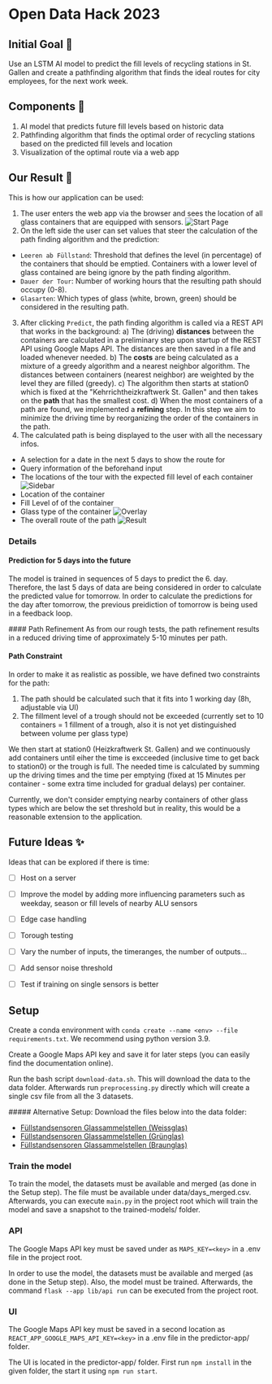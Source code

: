 # Open Data Hack 2023

## Initial Goal 🎯
Use an LSTM AI model to predict the fill levels of recycling stations in St. Gallen
and create a pathfinding algorithm that finds the ideal routes for city employees, for the next work week.

## Components 🧩
1) AI model that predicts future fill levels based on historic data
2) Pathfinding algorithm that finds the optimal order of recycling stations based on the predicted fill levels and location
3) Visualization of the optimal route via a web app

## Our Result 🤗
This is how our application can be used:
1. The user enters the web app via the browser and sees the location of all glass containers that are equipped with sensors.
![Start Page](./assets/start-page.png)
2. On the left side the user can set values that steer the calculation of the path finding algorithm and the prediction:
- `Leeren ab Füllstand`: Threshold that defines the level (in percentage) of the containers that should be emptied. Containers with a lower level of glass contained are being ignore by the path finding algorithm.
- `Dauer der Tour`: Number of working hours that the resulting path should occupy (0-8).
- `Glasarten`: Which types of glass (white, brown, green) should be considered in the resulting path.
3. After clicking `Predict`, the path finding algorithm is called via a REST API that works in the background:
a) The (driving) **distances** between the containers are calculated in a preliminary step upon startup of the REST API using Google Maps API. The distances are then saved in a file and loaded whenever needed.
b) The **costs** are being calculated as a mixture of a greedy algorithm and a nearest neighbor algorithm. The distances between containers (nearest neighbor) are weighted by the level they are filled (greedy). 
c) The algorithm then starts at station0 which is fixed at the "Kehrrichtheizkraftwerk St. Gallen" and then takes on the **path** that has the smallest cost. 
d) When the most containers of a path are found, we implemented a **refining** step. In this step we aim to minimize the driving time by reorganizing the order of the containers in the path.
4. The calculated path is being displayed to the user with all the necessary infos.
- A selection for a date in the next 5 days to show the route for
- Query information of the beforehand input
- The locations of the tour with the expected fill level of each container
![Sidebar](./assets/sidebar.png)
- Location of the container
- Fill Level of of the container
- Glass type of the container
![Overlay](./assets/overlay.png)
- The overall route of the path
![Result](./assets/result.png)

### Details

#### Prediction for 5 days into the future
The model is trained in sequences of 5 days to predict the 6. day. Therefore, the last 5 days of data are being considered in order to calculate the predicted value for tomorrow. In order to calculate the predictions for the day after tomorrow, the previous preidiction of tomorrow is being used in a feedback loop. 

#### Path Refinement
As from our rough tests, the path refinement results in a reduced driving time of approximately 5-10 minutes per path. 

#### Path Constraint
In order to make it as realistic as possible, we have defined two constraints for the path:
1. The path should be calculated such that it fits into 1 working day (8h, adjustable via UI)
2. The fillment level of a trough should not be exceeded (currently set to 10 containers = 1 fillment of a trough, also it is not yet distinguished between volume per glass type)

We then start at station0 (Heizkraftwerk St. Gallen) and we continuously add containers until eiher the time is excceeded (inclusive time to get back to station0) or the trough is full. The needed time is calculated by summing up the driving times and the time per emptying (fixed at 15 Minutes per container - some extra time included for gradual delays) per container. 

Currently, we don't consider emptying nearby containers of other glass types which are below the set threshold but in reality, this would be a reasonable extension to the application.

## Future Ideas ✨
Ideas that can be explored if there is time:
- [ ] Host on a server
- [ ] Improve the model by adding more influencing parameters such as weekday, season or fill levels of nearby ALU sensors
- [ ] Edge case handling
- [ ] Torough testing
- [ ] Vary the number of inputs, the timeranges, the number of outputs...
- [ ] Add sensor noise threshold
- [ ] Test if training on single sensors is better


## Setup
Create a conda environment with `conda create --name <env> --file requirements.txt`. We recommend using python version 3.9.

Create a Google Maps API key and save it for later steps (you can easily find the documentation online).

Run the bash script `download-data.sh`. This will download the data to the data folder. Afterwards run `preprocessing.py` directly which will create a single csv file from all the 3 datasets.

##### Alternative Setup:
Download the files below into the data folder: 
- [Füllstandsensoren Glassammelstellen (Weissglas)](https://www.daten.stadt.sg.ch/explore/dataset/fuellstandsensoren-glassammelstellen-weissglas/table/?disjunctive.device_id&disjunctive.name)
- [Füllstandsensoren Glassammelstellen (Grünglas)](https://www.daten.stadt.sg.ch/explore/dataset/fuellstandsensoren-glassammelstellen-gruenglas/table/?disjunctive.device_id&disjunctive.name)
- [Füllstandsensoren Glassammelstellen (Braunglas)](https://www.daten.stadt.sg.ch/explore/dataset/fuellstandsensoren-glassammelstellen-braunglas/table/?disjunctive.device_id&disjunctive.name)

### Train the model
To train the model, the datasets must be available and merged (as done in the Setup step). The file must be available under data/days_merged.csv. Afterwards, you can execute `main.py` in the project root which will train the model and save a snapshot to the trained-models/ folder.

### API
The Google Maps API key must be saved under as `MAPS_KEY=<key>` in a .env file in the project root.

In order to use the model, the datasets must be available and merged (as done in the Setup step). Also, the model must be trained. Afterwards, the command `flask --app lib/api run` can be executed from the project root. 

### UI
The Google Maps API key must be saved in a second location as `REACT_APP_GOOGLE_MAPS_API_KEY=<key>` in a .env file in the predictor-app/ folder.

The UI is located in the predictor-app/ folder. First run `npm install` in the given folder, the start it using `npm run start`.
